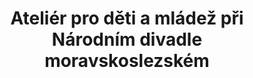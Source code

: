 ---
id: aee4050a-a908-4466-b361-6950adb60f7f
title: Ateliér pro děti a mládež při Národním divadle moravskoslezském
price: 100000
year: 2012
description: Díky podpoře Nadačního fondu se budou moci po celý školní rok děti z různých škol regionu vzdělávat v oblasti divadla a vnímání divadelního představení zábavnou a interaktivní formou pod vedením Mgr. Terezy Vyvíjalové. Divadelní vzdělávání dnes již běžné po celé Evropě, tak bude konečně dostupné i dětem z našeho regionu, pro které návštěva divadla už nikdy nebude nuda ale jen dobrodružství.
kouskovani: false
locationName: undefined
position:
  lng: 18.2882095846894
  lat: 49.836203321232034
---